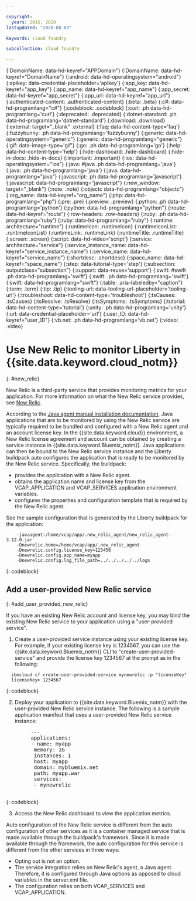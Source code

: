 ```yaml
---

copyright:
  years: 2015, 2020
lastupdated: "2020-08-03"

keywords: cloud foundry

subcollection: cloud foundry

---
```




{:DomainName: data-hd-keyref="APPDomain"}
{:DomainName: data-hd-keyref="DomainName"}
{:android: data-hd-operatingsystem="android"}
{:apikey: data-credential-placeholder='apikey'}
{:app_key: data-hd-keyref="app_key"}
{:app_name: data-hd-keyref="app_name"}
{:app_secret: data-hd-keyref="app_secret"}
{:app_url: data-hd-keyref="app_url"}
{:authenticated-content: .authenticated-content}
{:beta: .beta}
{:c#: data-hd-programlang="c#"}
{:codeblock: .codeblock}
{:curl: .ph data-hd-programlang='curl'}
{:deprecated: .deprecated}
{:dotnet-standard: .ph data-hd-programlang='dotnet-standard'}
{:download: .download}
{:external: target="_blank" .external}
{:faq: data-hd-content-type='faq'}
{:fuzzybunny: .ph data-hd-programlang='fuzzybunny'}
{:generic: data-hd-operatingsystem="generic"}
{:generic: data-hd-programlang="generic"}
{:gif: data-image-type='gif'}
{:go: .ph data-hd-programlang='go'}
{:help: data-hd-content-type='help'}
{:hide-dashboard: .hide-dashboard}
{:hide-in-docs: .hide-in-docs}
{:important: .important}
{:ios: data-hd-operatingsystem="ios"}
{:java: #java .ph data-hd-programlang='java'}
{:java: .ph data-hd-programlang='java'}
{:java: data-hd-programlang="java"}
{:javascript: .ph data-hd-programlang='javascript'}
{:javascript: data-hd-programlang="javascript"}
{:new_window: target="_blank"}
{:note: .note}
{:objectc data-hd-programlang="objectc"}
{:org_name: data-hd-keyref="org_name"}
{:php: data-hd-programlang="php"}
{:pre: .pre}
{:preview: .preview}
{:python: .ph data-hd-programlang='python'}
{:python: data-hd-programlang="python"}
{:route: data-hd-keyref="route"}
{:row-headers: .row-headers}
{:ruby: .ph data-hd-programlang='ruby'}
{:ruby: data-hd-programlang="ruby"}
{:runtime: architecture="runtime"}
{:runtimeIcon: .runtimeIcon}
{:runtimeIconList: .runtimeIconList}
{:runtimeLink: .runtimeLink}
{:runtimeTitle: .runtimeTitle}
{:screen: .screen}
{:script: data-hd-video='script'}
{:service: architecture="service"}
{:service_instance_name: data-hd-keyref="service_instance_name"}
{:service_name: data-hd-keyref="service_name"}
{:shortdesc: .shortdesc}
{:space_name: data-hd-keyref="space_name"}
{:step: data-tutorial-type='step'}
{:subsection: outputclass="subsection"}
{:support: data-reuse='support'}
{:swift: #swift .ph data-hd-programlang='swift'}
{:swift: .ph data-hd-programlang='swift'}
{:swift: data-hd-programlang="swift"}
{:table: .aria-labeledby="caption"}
{:term: .term}
{:tip: .tip}
{:tooling-url: data-tooling-url-placeholder='tooling-url'}
{:troubleshoot: data-hd-content-type='troubleshoot'}
{:tsCauses: .tsCauses}
{:tsResolve: .tsResolve}
{:tsSymptoms: .tsSymptoms}
{:tutorial: data-hd-content-type='tutorial'}
{:unity: .ph data-hd-programlang='unity'}
{:url: data-credential-placeholder='url'}
{:user_ID: data-hd-keyref="user_ID"}
{:vb.net: .ph data-hd-programlang='vb.net'}
{:video: .video}

# Use New Relic to monitor Liberty in {{site.data.keyword.cloud_notm}}
{: #new_relic}

New Relic is a third-party service that provides monitoring metrics for your application. For more information on what the New Relic service provides, see [New Relic](http://newrelic.com/java).

According to the [Java agent manual installation documentation](https://docs.newrelic.com/docs/agents/java-agent/installation/java-agent-manual-installation), Java applications that are to be monitored by using the New Relic service are typically required to be bundled and configured with a New Relic agent and an account license key. In the {{site.data.keyword.cloud}} environment, a New Relic license agreement and account can be obtained by creating a service instance in {{site.data.keyword.Bluemix_notm}}. Java applications can then be bound to the New Relic service instance and the Liberty buildpack auto configures the application that is ready to be monitored by the New Relic service.
Specifically, the buildpack:

* provides the application with a New Relic agent.
* obtains the application name and license key from the VCAP_APPLICATION and VCAP_SERVICES application environment variables.
* configures the properties and configuration template that is required by the New Relic agent.

See the sample configuration that is generated by the Liberty buildpack for the application:

```
    -javaagent:/home/vcap/app/.new_relic_agent/new_relic_agent-3.12.0.jar
    -Dnewrelic.home=/home/vcap/app/.new_relic_agent
    -Dnewrelic.config.license_key=123456
    -Dnewrelic.config.app_name=myapp
    -Dnewrelic.config.log_file_path=../../../../../logs
```
{: codeblock}


## Add a user-provided New Relic service
{: #add_user_provided_new_relic}

If you have an existing New Relic account and license key, you may bind the existing New Relic service to your application using a "user-provided service".

1. Create a user-provided service instance using your existing license key.  For example, if your existing license key is 1234567, you can use the {{site.data.keyword.Bluemix_notm}} CLI to "create-user-provided-service" and provide the license key 1234567 at the prompt as in the following:

  ```
    ibmcloud cf create-user-provided-service mynewrelic -p "licenseKey"
    licenseKey> 1234567
  ```
  {: codeblock}

2. Deploy your application to {{site.data.keyword.Bluemix_notm}} with the user-provided New Relic service instance.  The following
is a sample application manifest that uses a user-provided
New Relic service instance:
  <pre>
        &dash;&dash;&dash;
        applications:
        - name: myapp
         memory: 1G
         instances: 1
         host: myapp
         domain: mybluemix.net
         path: myapp.war
         services:
         - mynewrelic
  </pre>
  {: codeblock}

3. Access the New Relic dashboard to view the application metrics.

Auto configuration of the New Relic service is different from the auto configuration of other services as it is a container managed service that is made available through the buildpack's framework.  Since it is made available through the framework, the auto configuration for this service is different from the other services in three ways:
* Opting out is not an option.
* The service integration relies on New Relic's agent, a Java agent. Therefore, it is configured through Java options as opposed to cloud variables in the server.xml file.
* The configuration relies on both VCAP_SERVICES and VCAP_APPLICATION.


